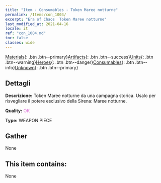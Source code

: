 ```yaml
---
title: "Item - Consumables - Token Maree notturne"
permalink: /Items/con_1004/
excerpt: "Era of Chaos  Token Maree notturne"
last_modified_at: 2021-04-16
locale: it
ref: "con_1004.md"
toc: false
classes: wide
---
```

 [Materials](/it/Items/){: .btn .btn--primary}[Artifacts](/it/Items/Artifacts/){: .btn .btn--success}[Units](/it/Items/Units/){: .btn .btn--warning}[Heroes](/it/Items/Heroes/){: .btn .btn--danger}[Consumables](/it/Items/Consumables/){: .btn .btn--info}[Unknown](/it/Items/Unknown/){: .btn .btn--primary}

## Dettagli
 **Descrizione:** Token Maree notturne da una campagna storica. Usalo per risvegliare il potere esclusivo della Sirena: Maree notturne.

 **Quality:** <span style="color: #DA70D6">OK</span>

 **Type:** WEAPON PIECE

## Gather

  None

## This item contains:

  None

